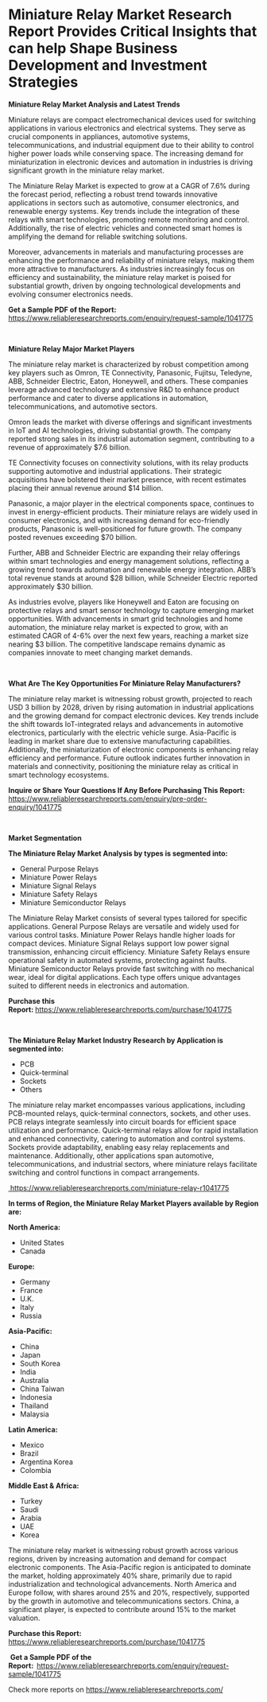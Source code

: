 <p><h1>Miniature Relay Market Research Report Provides Critical Insights that can help Shape Business Development and Investment Strategies</h1></p><p><strong>Miniature Relay Market Analysis and Latest Trends</strong></p>
<p><p>Miniature relays are compact electromechanical devices used for switching applications in various electronics and electrical systems. They serve as crucial components in appliances, automotive systems, telecommunications, and industrial equipment due to their ability to control higher power loads while conserving space. The increasing demand for miniaturization in electronic devices and automation in industries is driving significant growth in the miniature relay market.</p><p>The Miniature Relay Market is expected to grow at a CAGR of 7.6% during the forecast period, reflecting a robust trend towards innovative applications in sectors such as automotive, consumer electronics, and renewable energy systems. Key trends include the integration of these relays with smart technologies, promoting remote monitoring and control. Additionally, the rise of electric vehicles and connected smart homes is amplifying the demand for reliable switching solutions.</p><p>Moreover, advancements in materials and manufacturing processes are enhancing the performance and reliability of miniature relays, making them more attractive to manufacturers. As industries increasingly focus on efficiency and sustainability, the miniature relay market is poised for substantial growth, driven by ongoing technological developments and evolving consumer electronics needs.</p></p>
<p><strong>Get a Sample PDF of the Report:&nbsp;</strong> <a href="https://www.reliableresearchreports.com/enquiry/request-sample/1041775?utm_campaign=3349&utm_medium=2&utm_source=Github&utm_content=ia&utm_term=06042025&utm_id=miniature-relay">https://www.reliableresearchreports.com/enquiry/request-sample/1041775</a></p>
<p>&nbsp;</p>
<p><strong>Miniature Relay Major Market Players</strong></p>
<p><p>The miniature relay market is characterized by robust competition among key players such as Omron, TE Connectivity, Panasonic, Fujitsu, Teledyne, ABB, Schneider Electric, Eaton, Honeywell, and others. These companies leverage advanced technology and extensive R&D to enhance product performance and cater to diverse applications in automation, telecommunications, and automotive sectors.</p><p>Omron leads the market with diverse offerings and significant investments in IoT and AI technologies, driving substantial growth. The company reported strong sales in its industrial automation segment, contributing to a revenue of approximately $7.6 billion.</p><p>TE Connectivity focuses on connectivity solutions, with its relay products supporting automotive and industrial applications. Their strategic acquisitions have bolstered their market presence, with recent estimates placing their annual revenue around $14 billion.</p><p>Panasonic, a major player in the electrical components space, continues to invest in energy-efficient products. Their miniature relays are widely used in consumer electronics, and with increasing demand for eco-friendly products, Panasonic is well-positioned for future growth. The company posted revenues exceeding $70 billion.</p><p>Further, ABB and Schneider Electric are expanding their relay offerings within smart technologies and energy management solutions, reflecting a growing trend towards automation and renewable energy integration. ABB’s total revenue stands at around $28 billion, while Schneider Electric reported approximately $30 billion.</p><p>As industries evolve, players like Honeywell and Eaton are focusing on protective relays and smart sensor technology to capture emerging market opportunities. With advancements in smart grid technologies and home automation, the miniature relay market is expected to grow, with an estimated CAGR of 4-6% over the next few years, reaching a market size nearing $3 billion. The competitive landscape remains dynamic as companies innovate to meet changing market demands.</p></p>
<p>&nbsp;</p>
<p><strong>What Are The Key Opportunities For Miniature Relay Manufacturers?</strong></p>
<p><p>The miniature relay market is witnessing robust growth, projected to reach USD 3 billion by 2028, driven by rising automation in industrial applications and the growing demand for compact electronic devices. Key trends include the shift towards IoT-integrated relays and advancements in automotive electronics, particularly with the electric vehicle surge. Asia-Pacific is leading in market share due to extensive manufacturing capabilities. Additionally, the miniaturization of electronic components is enhancing relay efficiency and performance. Future outlook indicates further innovation in materials and connectivity, positioning the miniature relay as critical in smart technology ecosystems.</p></p>
<p><strong>Inquire or Share Your Questions If Any Before Purchasing This Report:</strong> <a href="https://www.reliableresearchreports.com/enquiry/pre-order-enquiry/1041775?utm_campaign=3349&utm_medium=2&utm_source=Github&utm_content=ia&utm_term=06042025&utm_id=miniature-relay">https://www.reliableresearchreports.com/enquiry/pre-order-enquiry/1041775</a></p>
<p>&nbsp;</p>
<p><strong>Market Segmentation</strong></p>
<p><strong>The Miniature Relay Market Analysis by types is segmented into:</strong></p>
<p><ul><li>General Purpose Relays</li><li>Miniature Power Relays</li><li>Miniature Signal Relays</li><li>Miniature Safety Relays</li><li>Miniature Semiconductor Relays</li></ul></p>
<p><p>The Miniature Relay Market consists of several types tailored for specific applications. General Purpose Relays are versatile and widely used for various control tasks. Miniature Power Relays handle higher loads for compact devices. Miniature Signal Relays support low power signal transmission, enhancing circuit efficiency. Miniature Safety Relays ensure operational safety in automated systems, protecting against faults. Miniature Semiconductor Relays provide fast switching with no mechanical wear, ideal for digital applications. Each type offers unique advantages suited to different needs in electronics and automation.</p></p>
<p><strong>Purchase this Report:&nbsp;</strong><a href="https://www.reliableresearchreports.com/purchase/1041775?utm_campaign=3349&utm_medium=2&utm_source=Github&utm_content=ia&utm_term=06042025&utm_id=miniature-relay">https://www.reliableresearchreports.com/purchase/1041775</a></p>
<p>&nbsp;</p>
<p><strong>The Miniature Relay Market Industry Research by Application is segmented into:</strong></p>
<p><ul><li>PCB</li><li>Quick-terminal</li><li>Sockets</li><li>Others</li></ul></p>
<p><p>The miniature relay market encompasses various applications, including PCB-mounted relays, quick-terminal connectors, sockets, and other uses. PCB relays integrate seamlessly into circuit boards for efficient space utilization and performance. Quick-terminal relays allow for rapid installation and enhanced connectivity, catering to automation and control systems. Sockets provide adaptability, enabling easy relay replacements and maintenance. Additionally, other applications span automotive, telecommunications, and industrial sectors, where miniature relays facilitate switching and control functions in compact arrangements.</p></p>
<p><a href="https://www.reliableresearchreports.com/miniature-relay-r1041775?utm_campaign=3349&utm_medium=2&utm_source=Github&utm_content=ia&utm_term=06042025&utm_id=miniature-relay">&nbsp;https://www.reliableresearchreports.com/miniature-relay-r1041775</a></p>
<p><strong>In terms of Region, the Miniature Relay Market Players available by Region are:</strong></p>
<p>
    <p> <strong> North America: </strong>
        <ul>
            <li>United States</li>
            <li>Canada</li>
        </ul>
        </p> 
    <p> <strong> Europe: </strong>
        <ul>
            <li>Germany</li>
            <li>France</li>
            <li>U.K.</li>
            <li>Italy</li>
            <li>Russia</li>
        </ul>
        </p> 
    <p> <strong> Asia-Pacific: </strong>
        <ul>
            <li>China</li>
            <li>Japan</li>
            <li>South Korea</li>
            <li>India</li>
            <li>Australia</li>
            <li>China Taiwan</li>
            <li>Indonesia</li>
            <li>Thailand</li>
            <li>Malaysia</li>
        </ul>
        </p> 
    <p> <strong> Latin America: </strong>
        <ul>
            <li>Mexico</li>
            <li>Brazil</li>
            <li>Argentina Korea</li>
            <li>Colombia</li>
        </ul>
        </p> 
    <p> <strong> Middle East & Africa: </strong>
        <ul>
            <li>Turkey</li>
            <li>Saudi</li>
            <li>Arabia</li>
            <li>UAE</li>
            <li>Korea</li>
        </ul>
    </p>
    </p>
<p><p>The miniature relay market is witnessing robust growth across various regions, driven by increasing automation and demand for compact electronic components. The Asia-Pacific region is anticipated to dominate the market, holding approximately 40% share, primarily due to rapid industrialization and technological advancements. North America and Europe follow, with shares around 25% and 20%, respectively, supported by the growth in automotive and telecommunications sectors. China, a significant player, is expected to contribute around 15% to the market valuation.</p></p>
<p><strong>Purchase this Report: </strong><a href="https://www.reliableresearchreports.com/purchase/1041775?utm_campaign=3349&utm_medium=2&utm_source=Github&utm_content=ia&utm_term=06042025&utm_id=miniature-relay">https://www.reliableresearchreports.com/purchase/1041775</a></p>
<p>&nbsp;<strong>Get a Sample PDF of the Report:&nbsp;&nbsp;</strong><a href="https://www.reliableresearchreports.com/enquiry/request-sample/1041775?utm_campaign=3349&utm_medium=2&utm_source=Github&utm_content=ia&utm_term=06042025&utm_id=miniature-relay">https://www.reliableresearchreports.com/enquiry/request-sample/1041775</a></p>
<p><strong></strong></p>
<p>Check more reports on <a href="https://www.reliableresearchreports.com/?utm_campaign=3349&utm_medium=2&utm_source=Github&utm_content=ia&utm_term=06042025&utm_id=miniature-relay">https://www.reliableresearchreports.com/</a></p>